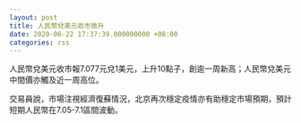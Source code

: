 ```yaml
---
layout: post
title: 人民幣兌美元收市微升
date: 2020-06-22 17:37:39.000000000 +08:00
categories: rss
---
```


人民幣兌美元收市報7.077元兌1美元，上升10點子，創逾一周新高；人民幣兌美元中間價亦觸及近一周高位。

交易員說，市場注視經濟復蘇情況，北京再次穩定疫情亦有助穩定市場預期，預計短期人民幣在7.05-7.1區間波動。
